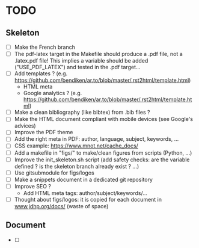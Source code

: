 # TODO

## Skeleton

- [ ] Make the French branch
- [ ] The pdf-latex target in the Makefile should produce a .pdf file, not a
      .latex.pdf file! This implies a variable should be added
      ("USE_PDF_LATEX") and tested in the .pdf target...
- [ ] Add templates ? (e.g.
      https://github.com/bendiken/ar.to/blob/master/.rst2html/template.html)
    - HTML meta
    - Google analytics ? (e.g.
      https://github.com/bendiken/ar.to/blob/master/.rst2html/template.html)
- [ ] Make a clean bibliography (like bibtex) from .bib files ?
- [ ] Make the HTML document compliant with mobile devices (see Google's
      advices)
- [ ] Improve the PDF theme
- [ ] Add the right meta in PDF: author, language, subject, keywords, ...
- [ ] CSS example: https://www.mnot.net/cache_docs/
- [ ] Add a makefile in "figs/" to make/clean figures from scripts (Python,
      ...)
- [ ] Improve the init_skeleton.sh script (add safety checks: are the variable
      defined ? is the skeleton branch already exist ? ...)
- [ ] Use gitsubmodule for figs/logos
- [ ] Make a snippets document in a dedicated git repository
- [ ] Improve SEO ?
    - Add HTML meta tags: author/subject/keywords/...
- [ ] Thought about figs/logos: it is copied for each document in
      www.jdhp.org/docs/ (waste of space)

## Document

- [ ] 
